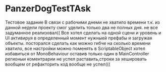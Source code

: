 # PanzerDogTestTAsk
Тестовое задание 
В связи с рабочими днеми не хватило времени т.к. из данной недели проекту смог уделить только два не полных дня.
не все задуманное реализовал(( Все хотел сделать на одной сцени и уровень и UI активируя в определенный момент нужныей префабы и загружая объекты.
посторался сделать как можно гибче на сколько времени хватило, все настройки можно поменять в ScriptableObject
хотел избавиться от MonoBehaviour оставив только один в MainController
регионыи коментрарии не успел раставить,строки за хешировать вообщем от рефакторить код вообще не успел(((
